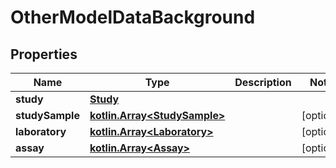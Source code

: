 # OtherModelDataBackground

## Properties
Name | Type | Description | Notes
------------ | ------------- | ------------- | -------------
**study** | [**Study**](Study.md) |  | 
**studySample** | [**kotlin.Array&lt;StudySample&gt;**](StudySample.md) |  |  [optional]
**laboratory** | [**kotlin.Array&lt;Laboratory&gt;**](Laboratory.md) |  |  [optional]
**assay** | [**kotlin.Array&lt;Assay&gt;**](Assay.md) |  |  [optional]
